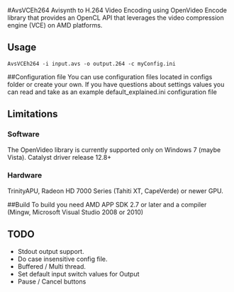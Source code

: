 
#AvsVCEh264
Avisynth to H.264 Video Encoding using OpenVideo Encode library that provides an OpenCL API that leverages the video compression engine (VCE) on AMD platforms.

## Usage

```
AvsVCEh264 -i input.avs -o output.264 -c myConfig.ini
```

##Configuration file
You can use configuration files located in configs folder or create your own.
If you have questions about settings values you can read and take as an example default_explained.ini configuration file

## Limitations
### Software
The OpenVideo library is currently supported only on Windows 7 (maybe Vista).
Catalyst driver release 12.8+

### Hardware
TrinityAPU, Radeon HD 7000 Series (Tahiti XT, CapeVerde) or newer GPU.

##Build
To build you need AMD APP SDK 2.7 or later and a compiler (Mingw, Microsoft Visual Studio 2008 or 2010)

## TODO
- Stdout output support.
- Do case insensitive config file.
- Buffered / Multi thread.
- Set default input switch values for Output
- Pause / Cancel buttons


